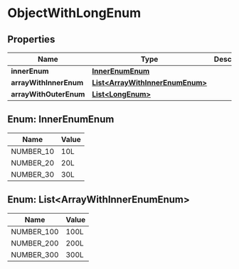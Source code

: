 
# ObjectWithLongEnum

## Properties
Name | Type | Description | Notes
------------ | ------------- | ------------- | -------------
**innerEnum** | [**InnerEnumEnum**](#InnerEnumEnum) |  |  [optional]
**arrayWithInnerEnum** | [**List&lt;ArrayWithInnerEnumEnum&gt;**](#List&lt;ArrayWithInnerEnumEnum&gt;) |  |  [optional]
**arrayWithOuterEnum** | [**List&lt;LongEnum&gt;**](LongEnum.md) |  |  [optional]


<a name="InnerEnumEnum"></a>
## Enum: InnerEnumEnum
Name | Value
---- | -----
NUMBER_10 | 10L
NUMBER_20 | 20L
NUMBER_30 | 30L


<a name="List<ArrayWithInnerEnumEnum>"></a>
## Enum: List&lt;ArrayWithInnerEnumEnum&gt;
Name | Value
---- | -----
NUMBER_100 | 100L
NUMBER_200 | 200L
NUMBER_300 | 300L



